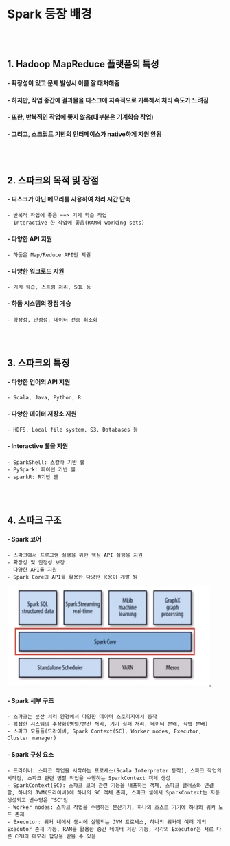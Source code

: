 <h1> Spark 등장 배경</h1>

<br><br>

<h2> 1. Hadoop MapReduce 플랫폼의 특성 </h2>

#### - 확장성이 있고 문제 발생시 이를 잘 대처해줌
#### - 하지만, 작업 중간에 결과물을 디스크에 지속적으로 기록해서 처리 속도가 느려짐
#### - 또한, 반복적인 작업에 좋지 않음(대부분은 기계학습 작업)
#### - 그리고, 스크립트 기반의 인터페이스가 native하게 지원 안됨

<br><br>

<h2> 2. 스파크의 목적 및 장점 </h2>

#### - 디스크가 아닌 메모리를 사용하여 처리 시간 단축
    - 반복적 작업에 좋음 ==> 기계 학습 작업
    - Interactive 한 작업에 좋음(RAM의 working sets)
#### - 다양한 API 지원
    - 하둡은 Map/Reduce API만 지원
#### - 다양한 워크로드 지원
    - 기계 학습, 스트림 처리, SQL 등
#### - 하둡 시스템의 장점 계승
    - 확장성, 안정성, 데이터 전송 최소화

<br><br>


<h2> 3. 스파크의 특징 </h2>

#### - 다양한 언어의 API 지원
    - Scala, Java, Python, R
#### - 다양한 데이터 저장소 지원
    - HDFS, Local file system, S3, Databases 등
#### - Interactive 쉘을 지원
    - SparkShell: 스칼라 기반 쉘
    - PySpark: 파이썬 기반 쉘
    - sparkR: R기반 쉘

<br><br>


<h2> 4. 스파크 구조 </h2>

#### - Spark 코어
    - 스파크에서 프로그램 실행을 위한 핵심 API 실행을 지원
    - 확장성 및 안정성 보장
    - 다양한 API를 지원
    - Spark Core의 API를 활용한 다양한 응용이 개발 됨

![Spark Core](https://github.com/daldalhada/bigdata/blob/main/images/spark/spark(1).png).


#### - Spark 세부 구조
    - 스파크는 분산 처리 환경에서 다양한 데이터 스토리지에서 동작
    - 복잡한 시스템의 추상화(병렬/분산 처리, 기기 실패 처리, 데이터 분배, 작업 분배)
    - 스파크 모듈들(드라이버, Spark Context(SC), Worker nodes, Executor, Cluster manager)

#### - Spark 구성 요소
    - 드라이버: 스파크 작업을 시작하는 프로세스(Scala Interpreter 동작), 스파크 작업의 시작점, 스파크 관련 병렬 작업을 수행하는 SparkContext 객체 생성
    - SparkContext(SC): 스파크 코어 관련 기능을 내포하는 객체, 스파크 클러스와 연결 함, 하나의 JVM(드라이버)에 하나의 SC 객체 존재, 스파크 쉘에서 SparkContext는 자동 생성되고 변수명은 "SC"임
    - Worker nodes: 스파크 작업을 수행하는 분산기기, 하나의 호스트 기기에 하나의 워커 노드 존재
    - Executor: 워커 내에서 동시에 실행되는 JVM 프로세스, 하나의 워커에 여러 개의 Executor 존재 가능, RAM을 활용한 중간 데이터 저장 기능, 각각의 Executor는 서로 다른 CPU의 메모리 할당을 받을 수 있음